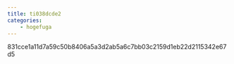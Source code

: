 ```yaml
---
title: ti038dcde2
categories:
    - hogefuga
---
```

831cce1a11d7a59c50b8406a5a3d2ab5a6c7bb03c2159d1eb22d2115342e67d5